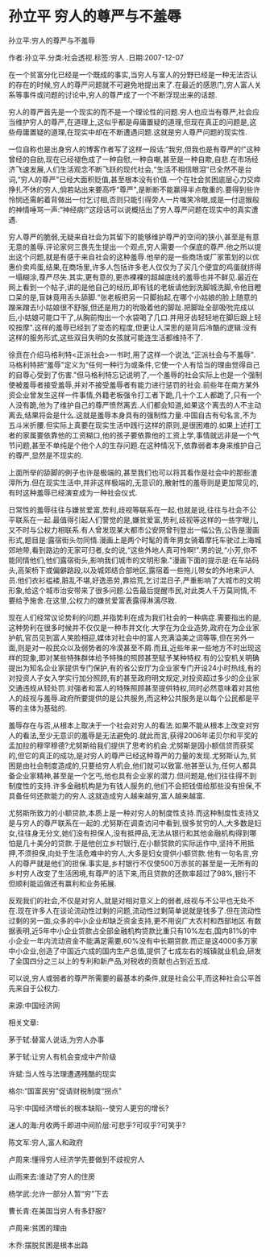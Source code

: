 # 孙立平  穷人的尊严与不羞辱    
    
孙立平:穷人的尊严与不羞辱    
作者:孙立平.分类:社会透视.标签:穷人 .日期:2007-12-07    
在一个贫富分化已经是一个既成的事实,当穷人与富人的分野已经是一种无法否认的存在的时候,穷人的尊严问题就不可避免地提出来了.在最近的感恩门,穷人富人关系等事件或问题的讨论中,穷人的尊严成了一个不断浮现出来的话题.    
穷人的尊严首先是一个现实的而不是一个理论性的问题.穷人也应当有尊严,社会应当维护穷人的尊严,在道理上,这似乎都是毋庸置疑的道理,但现在真正的问题是,这些毋庸置疑的道理,在现实中却在不断遭遇问题.这就是穷人尊严问题的现实性.    
一位自称也是出身穷人的博客作者写了这样一段话:“我穷,但我也是有尊严的!"这种曾经的自励,现在已经褪色成了一种自慰,一种自嘲,甚至是一种自欺,自悲.在市场经济飞速发展,人们生活观念不断飞跃的现代社会,“生活不相信眼泪"已全然不是台词,“穷人的尊严"已经大面积贬值,甚至根本没有价值.一个在社会贫困底层心力交瘁挣扎不休的穷人,倘若站出来要高呼“尊严",是断断不能赢得半点敬重的.要得到些许怜悯还需躬着背做出一付乞讨相,否则只能引得旁人一片嗤笑冷眼,或是一付逗猴般的神情唾骂一声:“神经病!"这段话可以说概括出了穷人尊严问题在现实中的真实遭遇.    
穷人尊严的脆弱,无疑来自社会为其留下的能够维护尊严的空间的狭小,甚至是有意无意的羞辱.评论家何三畏先生提出一个观点,穷人需要一个保底的尊严.他之所以提出这个问题,就是有感于来自社会的这种羞辱.他举的是一些商场或厂家策划的以优惠价卖鸡蛋,结果,在商场里,许多人包括许多老人仅仅为了买几个便宜的鸡蛋就挤得一塌糊涂,尊严尽失.其实,更有意的,更赤裸裸的超越底线的羞辱也并不鲜见.最近在网上看到一个帖子,讲的是他自己的经历,即有钱的老板请他到洗脚城洗脚,令他目瞪口呆的是,盲妹竟用舌头舔脚.“张老板把另一只脚抬起,在哪个小姑娘的脸上随意的蹭来蹭去!小姑娘很不舒服,但还是用力的吮吸着他的脚趾.把脚趾全部吸吮完成以后,小姑娘可能口干了,从胸前掏出一个水袋喝了几口.并用牙齿轻轻地在脚后跟上轻咬按摩".这样的羞辱已经到了变态的程度,但更让人深思的是背后冷酷的逻辑:没有这样的服务形式,这些双目失明的女孩就可能连生活都维持不了.    
徐贲在介绍马格利特<正派社会>一书时,用了这样一个说法,“正派社会与不羞辱".马格利特把“羞辱"定义为“任何一种行为或条件,它使一个人有恰当的理由觉得自己的自尊心受到了伤害."但马格利特忘记说明了,一个羞辱的社会实际上也是一个强制使被羞辱者接受羞辱,并对不接受羞辱者有能力进行惩罚的社会.前些年在南方某外资企业曾发生这样一件事情,外籍老板强令打工者下跪,几十个工人都跪了,只有一个人没有跪,他为了维护自己的尊严愤然离去.人们都会知道,如果这个离去的人不主动离去,结果将会是什么.这就是羞辱本身具有的强制性力量.中国自古有句名言,不为五斗米折腰.但实际上真要在现实生活中践行这样的原则,是很困难的.如果上述打工者的家属要依靠他的工资糊口,他的孩子要依靠他的工资上学,事情就远非是一个气节问题,甚至不单纯是个他个人的生存问题.在这种情况下,依靠弱者本身来维护自己的尊严,显然是不现实的.    
上面所举的舔脚的例子也许是极端的,甚至我们也可以将其看作是社会中的那些渣滓所为.但在现实生活中,并非这样极端的,无意识的,散射性的羞辱则是更加常见的,有时这种羞辱已经演变成为一种社会仪式.    
日常性的羞辱往往与嫌贫爱富,势利,歧视等联系在一起,也就是说,往往与社会不公平联系在一起.最值得引起人们警觉的是,嫌贫爱富,势利,歧视等这样的一些字眼儿,又不时与公权力相联系.有人曾发现某大都市公安网曾刊登出一幅公告,公告是漫画形式,题目是:露宿街头勿同情.漫画上是两个时髦的青年男女骑着摩托车驶过上海城郊地带,看到路边的无家可归者,女的说,“这些外地人真可怜啊!".男的说,“小芳,你不能同情他们,他们露宿街头,影响我们城市的文明形象."漫画下面的提示是:在车站码头,高架桥下或偏僻路段,以及城郊结合部地区,露宿着一些拖儿带女的外地来沪人员.他们衣衫褴褛,脏乱不堪,好逸恶劳,靠拾荒,乞讨混日子,严重影响了大城市的文明形象,给这个城市治安带来了很多问题.公告最后提醒市民,对此类人千万莫同情,不要给予施舍.在这里,公权力的嫌贫爱富表露得淋漓尽致.    
现在人们经常议论势利的问题,并指势利在成为我们社会的一种病症.需要指出的是,这种势利在很多时候并不仅仅是一种市井文化.大学在为企业造势,政府在为企业家护航,官员见到富人笑脸相迎,媒体对社会中的富人充满溢美之词等等,但在另外一面,则是对一般民众以及弱势者的冷漠甚至不屑.而且,近些年来一些地方不时出现这样的现象,即对某些特殊群体给予特殊的照顾甚至赋予某种特权.有的公安机关明确提出为知名企业家提供专门保护,有的省公安厅为企业家专门开设24小时热线,有的对投资人子女入学实行加分照顾,有的甚至政府明文规定,对投资超过多少的企业家交通违规从轻处罚.对强者和富人的特殊照顾甚至提供特权,同时必然意味着对其他人的歧视与羞辱.政府所要提供的是公共服务,而这种公共服务是以每个公民都是平等的主体为基础的.    
羞辱存在与否,从根本上取决于一个社会对穷人的看法.如果不能从根本上改变对穷人的看法,至少无意识的羞辱是无法避免的.就此而言,获得2006年诺贝尔和平奖的孟加拉的穆罕穆德?尤努斯给我们提供了思考的机会.尤努斯是因小额信贷而获奖的,但它的真正的成功,是对穷人的尊严已经这种尊严的力量的发现.尤努斯认为,贫困是由社会制度造成的,只要给穷人机会,他们就可以致富.他甚至认为,任何人都具备企业家精神,甚至是一个乞丐,他也具有企业家的潜力.但问题是,他们往往得不到制度性的支持.许多金融机构是为有钱人服务的,他们不会把钱借给那些没有担保,不具备任何还款能力的穷人.这就造成穷人越来越穷,富人越来越富.    
尤努斯所致力的小额贷款,本质上是一种对穷人的制度性支持.而这种制度性支持又是与穷人的尊严联系在一起的.尤努斯在调查访问中看到,很多贫穷的人,大多数是妇女,往往身无分文,她们没有担保人,没有抵押品,无法从银行和其他金融机构得到哪怕是几十美分的贷款.于是他创立乡村银行,在小额贷款的实际运作中,坚持不用抵押,不须担保,向处于生活危难中的穷人,大多是妇女提供小额贷款.他有一句名言,穷人的尊严就是他们的担保.事实是,乡村银行不仅使500万赤贫的甚至是一无所有的乡村穷人改变了生活困境,有尊严的活下来,而且贷款的还款率超过了98%,银行不但顺利能运做还有赢利和业务拓展.    
反观我们的社会,不仅是对穷人,就是对相对意义上的弱者,歧视与不公平也无处不在.现在许多人在谈论流动性过剩的问题,流动性过剩简单说就是钱多了.但在流动性过剩的另一面,众多的中小企业却缺乏资金支持,更不用说广大农村和西部地区.有数据表明,近5年中小企业贷款占全部金融机构贷款比重只有10%左右,国内81%的中小企业一年内流动资金不能满足需要,60%没有中长期贷款.而正是这4000多万家中小企业,创造了中国近六成的国内生产总值,提供了七成左右的城镇就业机会,研发了全国四分之三以上的专利和新产品,对税收的贡献也占到近五成.    
可以说,穷人或弱者的尊严所需要的最基本的条件,就是社会公平,而这种社会公平首先来自于公权力.    
来源:中国经济网    
    
相关文章:    
茅于轼:替富人说话,为穷人办事    
茅于轼:让穷人有机会变成中产阶级    
许斌:当人性与法理遭遇残酷的现实    
格尔:“国富民穷"促请财税制度“拐点"    
马宇:中国经济增长的根本缺陷--使穷人更穷的增长?    
迷人的海:月收两千即进中间阶层:可悲乎?可叹乎?可笑乎?    
陈文军:穷人,富人和政府    
卢周来:懂得穷人经济学先要做到不歧视穷人    
山雨来去:谁动了穷人的住房    
杨学武:允许一部分人暂“穷"下去    
曹长青:在美国当穷人有多舒服?    
卢周来:贫困的理由    
木乔:摆脱贫困是根本出路